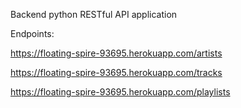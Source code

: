 Backend python RESTful API application


Endpoints:

https://floating-spire-93695.herokuapp.com/artists

https://floating-spire-93695.herokuapp.com/tracks

https://floating-spire-93695.herokuapp.com/playlists
